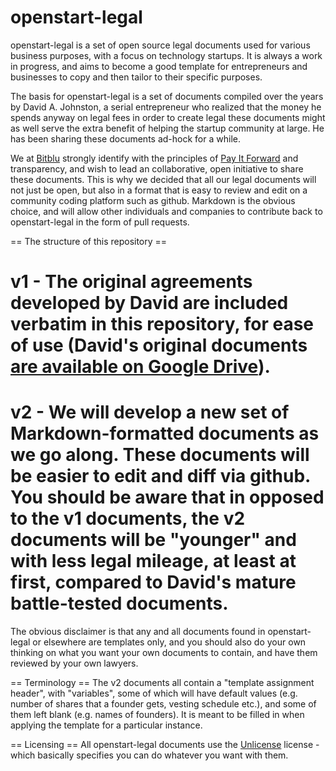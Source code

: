 openstart-legal
===============

openstart-legal is a set of open source legal documents used for various business purposes, with a focus on technology startups. It is always a work in progress, and aims to become a good template for entrepreneurs and businesses to copy and then tailor to their specific purposes.

The basis for openstart-legal is a set of documents compiled over the years by David A. Johnston, a serial entrepreneur who realized that the money he spends anyway on legal fees in order to create legal these documents might as well serve the extra benefit of helping the startup community at large. He has been sharing these documents ad-hock for a while.

We at [Bitblu](http://bitblu.com) strongly identify with the principles of [Pay It Forward](http://todo.com/) and transparency, and wish to lead an collaborative, open initiative to share these documents. This is why we decided that all our legal documents will not just be open, but also in a format that is easy to review and edit on a community coding platform such as github. Markdown is the obvious choice, and will allow other individuals and companies to contribute back to openstart-legal in the form of pull requests.

== The structure of this repository ==
# v1 - The original agreements developed by David are included verbatim in this repository, for ease of use (David's original documents [are available on Google Drive](https://drive.google.com/folderview?id=0B4o5Vf3kcjoKc2FSUXlPYUE1S1U&usp=sharing)).
# v2 - We will develop a new set of Markdown-formatted documents as we go along. These documents will be easier to edit and diff via github. You should be aware that in opposed to the v1 documents, the v2 documents will be "younger" and with less legal mileage, at least at first, compared to David's mature battle-tested documents.

The obvious disclaimer is that any and all documents found in openstart-legal or elsewhere are templates only, and you should also do your own thinking on what you want your own documents to contain, and have them reviewed by your own lawyers.

== Terminology ==
The v2 documents all contain a "template assignment header", with "variables", some of which will have default values (e.g. number of shares that a founder gets, vesting schedule etc.), and some of them left blank (e.g. names of founders). It is meant to be filled in when applying the template for a particular instance.

== Licensing ==
All openstart-legal documents use the [Unlicense](http://unlicense.org/) license - which basically specifies you can do whatever you want with them.
